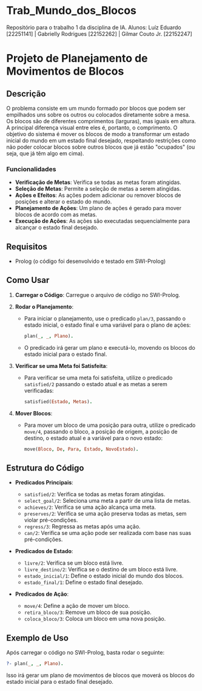 # Trab_Mundo_dos_Blocos
Repositório para o trabalho 1 da disciplina de IA. 
Alunos: Luíz Eduardo [22251141] | Gabrielly Rodrigues [22152262] | Gilmar Couto Jr. [22152247]

# Projeto de Planejamento de Movimentos de Blocos

## Descrição

O problema consiste em um mundo formado por blocos que podem ser empilhados uns sobre os outros ou colocados diretamente sobre a mesa. Os blocos são de diferentes comprimentos (larguras), mas iguais em altura. A principal diferença visual entre eles é, portanto, o comprimento. O objetivo do sistema é mover os blocos de modo a transformar um estado inicial do mundo em um estado final desejado, respeitando restrições como não poder colocar blocos sobre outros blocos que já estão "ocupados" (ou seja, que já têm algo em cima).

### Funcionalidades

* **Verificação de Metas**: Verifica se todas as metas foram atingidas.
* **Seleção de Metas**: Permite a seleção de metas a serem atingidas.
* **Ações e Efeitos**: As ações podem adicionar ou remover blocos de posições e alterar o estado do mundo.
* **Planejamento de Ações**: Um plano de ações é gerado para mover blocos de acordo com as metas.
* **Execução de Ações**: As ações são executadas sequencialmente para alcançar o estado final desejado.

## Requisitos

* Prolog (o código foi desenvolvido e testado em SWI-Prolog)

## Como Usar

1. **Carregar o Código**: Carregue o arquivo de código no SWI-Prolog.

2. **Rodar o Planejamento**:

   * Para iniciar o planejamento, use o predicado `plan/3`, passando o estado inicial, o estado final e uma variável para o plano de ações:

     ```prolog
     plan(_, _, Plano).
     ```
   * O predicado irá gerar um plano e executá-lo, movendo os blocos do estado inicial para o estado final.

3. **Verificar se uma Meta foi Satisfeita**:

   * Para verificar se uma meta foi satisfeita, utilize o predicado `satisfied/2` passando o estado atual e as metas a serem verificadas:

     ```prolog
     satisfied(Estado, Metas).
     ```

4. **Mover Blocos**:

   * Para mover um bloco de uma posição para outra, utilize o predicado `move/4`, passando o bloco, a posição de origem, a posição de destino, o estado atual e a variável para o novo estado:

     ```prolog
     move(Bloco, De, Para, Estado, NovoEstado).
     ```

## Estrutura do Código

* **Predicados Principais**:

  * `satisfied/2`: Verifica se todas as metas foram atingidas.
  * `select_goal/2`: Seleciona uma meta a partir de uma lista de metas.
  * `achieves/2`: Verifica se uma ação alcança uma meta.
  * `preserves/2`: Verifica se uma ação preserva todas as metas, sem violar pré-condições.
  * `regress/3`: Regressa as metas após uma ação.
  * `can/2`: Verifica se uma ação pode ser realizada com base nas suas pré-condições.

* **Predicados de Estado**:

  * `livre/2`: Verifica se um bloco está livre.
  * `livre_destino/2`: Verifica se o destino de um bloco está livre.
  * `estado_inicial/1`: Define o estado inicial do mundo dos blocos.
  * `estado_final/1`: Define o estado final desejado.

* **Predicados de Ação**:

  * `move/4`: Define a ação de mover um bloco.
  * `retira_bloco/3`: Remove um bloco de sua posição.
  * `coloca_bloco/3`: Coloca um bloco em uma nova posição.

## Exemplo de Uso

Após carregar o código no SWI-Prolog, basta rodar o seguinte:

```prolog
?- plan(_, _, Plano).
```

Isso irá gerar um plano de movimentos de blocos que moverá os blocos do estado inicial para o estado final desejado.
